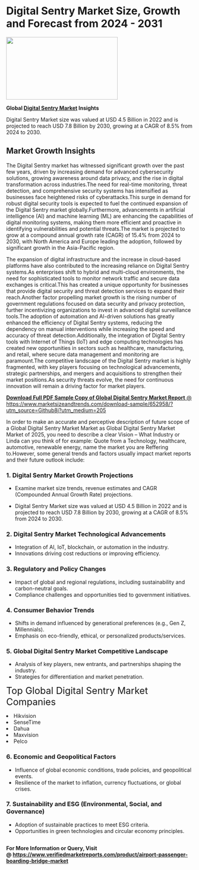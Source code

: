 <H1>Digital Sentry Market Size, Growth and Forecast from 2024 - 2031</H1><img class="aligncenter size-medium wp-image-584254" src="https://thirdeyenews.in/wp-content/uploads/2024/09/Global-Market-Research-300x168.jpeg" alt="" width="300" height="168" /><p><strong>Global&nbsp;<a href="https://www.marketsizeandtrends.com/download-sample/652958/?utm_source=Github8j?utm_medium=205">Digital Sentry Market</a> Insights</strong></p><p>Digital Sentry Market size was valued at USD 4.5 Billion in 2022 and is projected to reach USD 7.8 Billion by 2030, growing at a CAGR of 8.5% from 2024 to 2030.</p><p><h2>Market Growth Insights</h2> <p>The Digital Sentry market has witnessed significant growth over the past few years, driven by increasing demand for advanced cybersecurity solutions, growing awareness around data privacy, and the rise in digital transformation across industries.The need for real-time monitoring, threat detection, and comprehensive security systems has intensified as businesses face heightened risks of cyberattacks.This surge in demand for robust digital security tools is expected to fuel the continued expansion of the Digital Sentry market globally.Furthermore, advancements in artificial intelligence (AI) and machine learning (ML) are enhancing the capabilities of digital monitoring systems, making them more efficient and proactive in identifying vulnerabilities and potential threats.The market is projected to grow at a compound annual growth rate (CAGR) of 15.4% from 2024 to 2030, with North America and Europe leading the adoption, followed by significant growth in the Asia-Pacific region.</p> <p><a href="#"></a></p> <p>The expansion of digital infrastructure and the increase in cloud-based platforms have also contributed to the increasing reliance on Digital Sentry systems.As enterprises shift to hybrid and multi-cloud environments, the need for sophisticated tools to monitor network traffic and secure data exchanges is critical.This has created a unique opportunity for businesses that provide digital security and threat detection services to expand their reach.Another factor propelling market growth is the rising number of government regulations focused on data security and privacy protection, further incentivizing organizations to invest in advanced digital surveillance tools.The adoption of automation and AI-driven solutions has greatly enhanced the efficiency of Digital Sentry systems, reducing the dependency on manual interventions while increasing the speed and accuracy of threat detection.Additionally, the integration of Digital Sentry tools with Internet of Things (IoT) and edge computing technologies has created new opportunities in sectors such as healthcare, manufacturing, and retail, where secure data management and monitoring are paramount.The competitive landscape of the Digital Sentry market is highly fragmented, with key players focusing on technological advancements, strategic partnerships, and mergers and acquisitions to strengthen their market positions.As security threats evolve, the need for continuous innovation will remain a driving factor for market players.<p><a href="#"></p><p><span class=""><strong>Download Full PDF Sample Copy of Global Digital Sentry Market Report</strong> @ <a href="https://www.marketsizeandtrends.com/download-sample/652958/?utm_source=Github8j?utm_medium=205" target="_blank">https://www.marketsizeandtrends.com/download-sample/652958/?utm_source=Github8j?utm_medium=205</a></span></p><p>In order to make an accurate and perceptive description of future scope of a Global&nbsp;Digital Sentry Market Market as Global&nbsp;Digital Sentry Market Market of 2025, you need to describe a clear Vision &ndash; What Industry or Linda can you think of for example: Quote from a Technology, healthcare, automotive, renewable energy, name the market you are Reffering to.However, some general trends and factors usually impact market reports and their future outlook include:</p><h3>1.&nbsp;<strong>Digital Sentry Market Growth Projections</strong></h3><ul><li>Examine market size trends, revenue estimates and CAGR (Compounded Annual Growth Rate) projections.</li><li><p>Digital Sentry Market size was valued at USD 4.5 Billion in 2022 and is projected to reach USD 7.8 Billion by 2030, growing at a CAGR of 8.5% from 2024 to 2030.</p></li></ul><h3>2.&nbsp;<strong>Digital Sentry Market Technological Advancements</strong></h3><ul><li>Integration of AI, IoT, blockchain, or automation in the industry.</li><li>Innovations driving cost reductions or improving efficiency.</li></ul><h3>3.&nbsp;<strong>Regulatory and Policy Changes</strong></h3><ul><li>Impact of global and regional regulations, including sustainability and carbon-neutral goals.</li><li>Compliance challenges and opportunities tied to government initiatives.</li></ul><h3>4.&nbsp;<strong>Consumer Behavior Trends</strong></h3><ul><li>Shifts in demand influenced by generational preferences (e.g., Gen Z, Millennials).</li><li>Emphasis on eco-friendly, ethical, or personalized products/services.</li></ul><h3>5.&nbsp;<strong>Global Digital Sentry Market Competitive Landscape</strong></h3><ul><li>Analysis of key players, new entrants, and partnerships shaping the industry.</li><li>Strategies for differentiation and market penetration.</li></ul><p data-pm-slice="1 1 []"><span style="color: inherit; font-family: inherit; font-size: 25px;">Top Global Digital Sentry Market Companies</span></p><div class="" data-test-id=""><p><li>Hikvision</li><li> SenseTime</li><li> Dahua</li><li> Maxvision</li><li> Pelco</li></p></div><h3>6.&nbsp;<strong>Economic and Geopolitical Factors</strong></h3><ul><li>Influence of global economic conditions, trade policies, and geopolitical events.</li><li>Resilience of the market to inflation, currency fluctuations, or global crises.</li></ul><h3>7.&nbsp;<strong>Sustainability and ESG (Environmental, Social, and Governance)</strong></h3><ul><li>Adoption of sustainable practices to meet ESG criteria.</li><li>Opportunities in green technologies and circular economy principles.</li></ul><h2><strong style="font-size: 14px;">For More Information or Query, Visit @&nbsp;</strong><a style="background-color: #ffffff; font-size: 14px;" href="https://www.marketsizeandtrends.com/report/digital-sentry-market/" target="_blank">https://www.verifiedmarketreports.com/product/airport-passenger-boarding-bridge-market</a></h2>